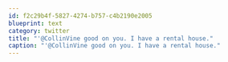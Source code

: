 ```yaml
---
id: f2c29b4f-5827-4274-b757-c4b2190e2005
blueprint: text
category: twitter
title: "'@CollinVine good on you. I have a rental house."
caption: "'@CollinVine good on you. I have a rental house."
---
```

